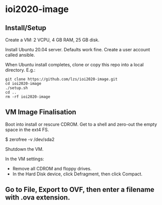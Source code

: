 # ioi2020-image

## Install/Setup

Create a VM: 2 VCPU, 4 GB RAM, 25 GB disk.

Install Ubuntu 20.04 server. Defaults work fine. Create a user account called ansible.

When Ubuntu install completes, clone or copy this repo into a local directory. E.g.:

```
git clone https://github.com/lzs/ioi2020-image.git
cd ioi2020-image
./setup.sh
cd ..
rm -rf ioi2020-image
```


## VM Image Finalisation

Boot into install or rescure CDROM. Get to a shell and zero-out the empty space in the ext4 FS.

$ zerofree -v /dev/sda2

Shutdown the VM.

In the VM settings:

- Remove all CDROM and floppy drives.
- In the Hard Disk device, click Defragment, then click Compact.

Go to File, Export to OVF, then enter a filename with .ova extension.
- 

